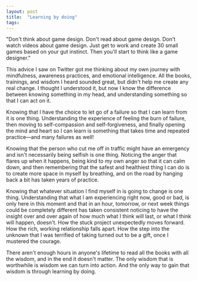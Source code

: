 ```yaml
---
layout: post
title:  "Learning by doing"
tags: 
---
```


"Don't think about game design. Don't read about game design. Don't watch videos about game design. Just get to work and create 30 small games based on your gut instinct. Then you'll start to think like a game designer."

This advice I saw on Twitter got me thinking about my own journey with mindfulness, awareness practices, and emotional intelligence. All the books, trainings, and wisdom I heard sounded great, but didn't help me create any real change. I thought I understood it, but now I know the difference between knowing something in my head, and understanding something so that I can act on it.

Knowing that I have the choice to let go of a failure so that I can learn from it is one thing. Understanding the experience of feeling the burn of failure, then moving to self-compassion and self-forgiveness, and finally opening the mind and heart so I can learn is something that takes time and repeated practice—and many failures as well!

Knowing that the person who cut me off in traffic might have an emergency and isn't necessarily being selfish is one thing. Noticing the anger that flares up when it happens, being kind to my own anger so that it can calm down, and then remembering that the safest and healthiest thing I can do is to create more space in myself by breathing, and on the road by hanging back a bit has taken years of practice.

Knowing that whatever situation I find myself in is going to change is one thing. Understanding that what I am experiencing right now, good or bad, is only here in this moment and that in an hour, tomorrow, or next week things could be completely different has taken consistent noticing to have the insight over and over again of how much what I think will last, or what I think will happen, doesn't. How the stuck project unexpectedly moves forward. How the rich, working relationship falls apart. How the step into the unknown that I was terrified of taking turned out to be a gift, once I mustered the courage.

There aren't enough hours in anyone's lifetime to read all the books with all the wisdom, and in the end it doesn't matter. The only wisdom that is worthwhile is wisdom we can turn into action. And the only way to gain that wisdom is through learning by doing.